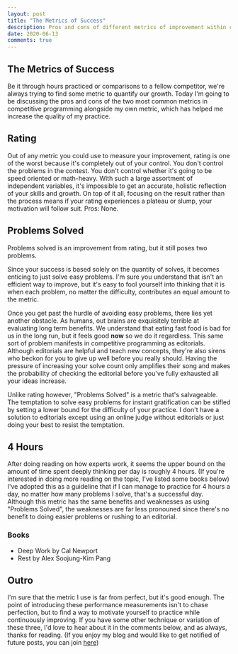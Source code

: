 ```yaml
---
layout: post
title: "The Metrics of Success"
description: Pros and cons of different metrics of improvement within competitive programming.
date: 2020-06-13
comments: true
---
```


## The Metrics of Success 

Be it through hours practiced or comparisons to a fellow competitor, we're
always trying to find some metric to quantify our growth. Today I'm going to be
discussing the pros and cons of the two most common metrics in competitive
programming alongside my own metric, which has helped me increase the quality of
my practice.

## Rating

Out of any metric you could use to measure your improvement, rating is one of
the worst because it's completely out of your control. You don't control the
problems in the contest. You don't control whether it's going to be speed
oriented or math-heavy. With such a large assortment of independent variables,
it's impossible to get an accurate, holistic reflection of your skills and
growth. On top of it all, focusing on the result rather than the process means
if your rating experiences a plateau or slump, your motivation will follow suit.
Pros: None.

## Problems Solved

Problems solved is an improvement from rating, but it still poses two problems.

Since your success is based solely on the quantity of solves, it becomes
enticing to just solve easy problems. I'm sure you understand that isn't an
efficient way to improve, but it's easy to fool yourself into thinking that it
is when each problem, no matter the difficulty, contributes an equal amount to
the metric.

Once you get past the hurdle of avoiding easy problems, there lies yet another
obstacle. As humans, out brains are exquisitely terrible at evaluating long term
benefits.  We understand that eating fast food is bad for us in the long run,
but it feels good **now** so we do it regardless. This same sort of problem
manifests in competitive programming as editorials. Although editorials are
helpful and teach new concepts, they're also sirens who beckon for you to give
up well before you really should. Having the pressure of increasing your solve
count only amplifies their song and makes the probability of checking the
editorial before you've fully exhausted all your ideas increase.

Unlike rating however, "Problems Solved" is a metric that's salvageable. The
temptation to solve easy problems for instant gratification can be stifled by
setting a lower bound for the difficulty of your practice. I don't have a
solution to editorials except using an online judge without editorials or just
doing your best to resist the temptation.

## 4 Hours

After doing reading on how experts work, it seems the upper bound on the amount
of time spent deeply thinking per day is roughly 4 hours. (If you're interested
in doing more reading on the topic, I've listed some books below) I've adopted
this as a guideline that if I can manage to practice for 4 hours a day, no
matter how many problems I solve, that's a successful day. Although this metric
has the same benefits and weaknesses as using "Problems Solved", the weaknesses
are far less pronouned since there's no benefit to doing easier problems or
rushing to an editorial.

### Books
- Deep Work by Cal Newport
- Rest by Alex Soojung-Kim Pang

## Outro

I'm sure that the metric I use is far from perfect, but it's good enough. The
point of introducing these performance measurements isn't to chase perfection,
but to find a way to motivate yourself to practice while continuously improving.
If you have some other technique or variation of these three, I'd love to hear
about it in the comments below, and as always, thanks for reading. (If you enjoy
my blog and would like to get notified of future posts, you can join [here](https://discord.gg/KuQ89ks))

